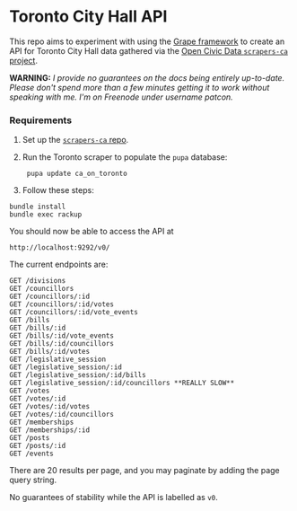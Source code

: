 # Toronto City Hall API

This repo aims to experiment with using the [Grape framework](https://github.com/ruby-grape/grape) to create an
API for Toronto City Hall data gathered via the [Open Civic Data
`scrapers-ca` project](http://github.com/opencivicdata/scrapers-ca).

**WARNING:** *I provide no guarantees on the docs being entirely
up-to-date. Please don't spend more than a few minutes getting it to
work without speaking with me. I'm on Freenode under username patcon.*

### Requirements

1. Set up the [`scrapers-ca`
   repo](https://github.com/opencivicdata/scrapers-ca#usage).

2. Run the Toronto scraper to populate the `pupa` database:

        pupa update ca_on_toronto

3. Follow these steps:

```
bundle install
bundle exec rackup
```

You should now be able to access the API at

    http://localhost:9292/v0/

The current endpoints are:

```
GET /divisions
GET /councillors
GET /councillors/:id
GET /councillors/:id/votes
GET /councillors/:id/vote_events
GET /bills
GET /bills/:id
GET /bills/:id/vote_events
GET /bills/:id/councillors
GET /bills/:id/votes
GET /legislative_session
GET /legislative_session/:id
GET /legislative_session/:id/bills
GET /legislative_session/:id/councillors **REALLY SLOW**
GET /votes
GET /votes/:id
GET /votes/:id/votes
GET /votes/:id/councillors
GET /memberships
GET /memberships/:id
GET /posts
GET /posts/:id
GET /events
```

There are 20 results per page, and you may paginate by adding the page
query string.

No guarantees of stability while the API is labelled as `v0`.
